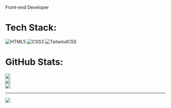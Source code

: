 Front-end Developer

# Tech Stack:
![HTML5](https://img.shields.io/badge/html5-%23E34F26.svg?style=for-the-badge&logo=html5&logoColor=white) ![CSS3](https://img.shields.io/badge/css3-%231572B6.svg?style=for-the-badge&logo=css3&logoColor=white) ![TailwindCSS](https://img.shields.io/badge/tailwindcss-%2338B2AC.svg?style=for-the-badge&logo=tailwind-css&logoColor=white)

# GitHub Stats:
![](https://github-readme-stats.vercel.app/api?username=bluemoonrz&theme=blueberry&hide_border=false&include_all_commits=false&count_private=false)<br/>
![](https://github-readme-streak-stats.herokuapp.com/?user=bluemoonrz&theme=blueberry&hide_border=false)<br/>
![](https://github-readme-stats.vercel.app/api/top-langs/?username=bluemoonrz&theme=blueberry&hide_border=false&include_all_commits=false&count_private=false&layout=compact)

---
[![](https://visitcount.itsvg.in/api?id=bluemoonrz&icon=5&color=1)](https://visitcount.itsvg.in)
